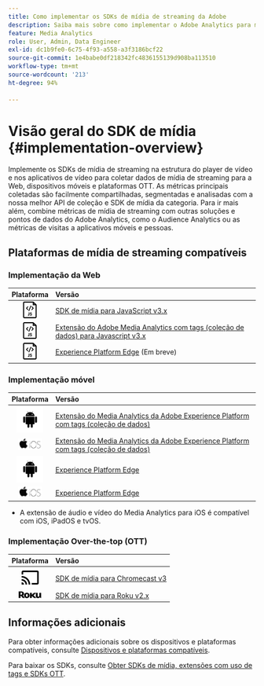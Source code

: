 ```yaml
---
title: Como implementar os SDKs de mídia de streaming da Adobe
description: Saiba mais sobre como implementar o Adobe Analytics para mídia de streaming usando os SDKs de mídia.
feature: Media Analytics
role: User, Admin, Data Engineer
exl-id: dc1b9fe0-6c75-4f93-a558-a3f3186bcf22
source-git-commit: 1e4babe0df218342fc4836155139d908ba113510
workflow-type: tm+mt
source-wordcount: '213'
ht-degree: 94%

---
```


# Visão geral do SDK de mídia {#implementation-overview}

Implemente os SDKs de mídia de streaming na estrutura do player de vídeo e nos aplicativos de vídeo para coletar dados de mídia de streaming para a Web, dispositivos móveis e plataformas OTT.  As métricas principais coletadas são facilmente compartilhadas, segmentadas e analisadas com a nossa melhor API de coleção e SDK de mídia da categoria. Para ir mais além, combine métricas de mídia de streaming com outras soluções e pontos de dados do Adobe Analytics, como o Audience Analytics ou as métricas de visitas a aplicativos móveis e pessoas.

## Plataformas de mídia de streaming compatíveis

### Implementação da Web

| Plataforma | Versão |
|:----:|:----|
| <img src="assets/javascript-icon.png"> | [SDK de mídia para JavaScript v3.x](../../getting-started/download-sdks.md#web-implementation-download-web-sdk) |
| <img src="assets/javascript-icon.png"> | [Extensão do Adobe Media Analytics com tags (coleção de dados) para Javascript v3.x](../../getting-started/download-sdks.md#web-implementation-download-web-sdk) |
| <img src="assets/javascript-icon.png"> | [Experience Platform Edge](../../getting-started/download-sdks.md#web-implementation-download-web-sdk) (Em breve) |

### Implementação móvel

| Plataforma | Versão |
|:----:|:----|
| <img src="assets/android-icon.png"> | [Extensão do Media Analytics da Adobe Experience Platform com tags (coleção de dados)](../../getting-started/download-sdks.md#mobile-implementation-get-mobile-extension) |
| <img src="assets/apple-ios-icon.png"> | [Extensão do Media Analytics da Adobe Experience Platform com tags (coleção de dados)](../../getting-started/download-sdks.md#mobile-implementation-get-mobile-extension) |
| <img src="assets/android-icon.png"> | [Experience Platform Edge](../../getting-started/download-sdks.md#mobile-implementation-get-mobile-extension) |
| <img src="assets/apple-ios-icon.png"> | [Experience Platform Edge](../../getting-started/download-sdks.md#mobile-implementation-get-mobile-extension) |

* A extensão de áudio e vídeo do Media Analytics para iOS é compatível com iOS, iPadOS e tvOS.

### Implementação Over-the-top (OTT)

| Plataforma | Versão |
|:------:|:-----|
| <img src="assets/chromecast-icon.png"> | [SDK de mídia para Chromecast v3](../../getting-started/download-sdks.md#over-the-top-implementation-download-ott-libraries) |
| <img src="assets/roku-icon.png"> | [SDK de mídia para Roku v2.x](../../getting-started/download-sdks.md#over-the-top-implementation-download-ott-libraries) |


## Informações adicionais

Para obter informações adicionais sobre os dispositivos e plataformas compatíveis, consulte [Dispositivos e plataformas compatíveis](/help/getting-started/supported-devices.md).

Para baixar os SDKs, consulte [Obter SDKs de mídia, extensões com uso de tags e SDKs OTT](/help/getting-started/download-sdks.md).
